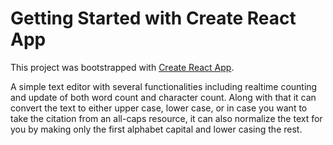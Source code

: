 # Getting Started with Create React App

This project was bootstrapped with [Create React App](https://github.com/facebook/create-react-app).

A simple text editor with several functionalities including realtime counting and update of both word count and character count. Along with that it can convert the text to either upper case, lower case, or in case you want to take the citation from an all-caps resource, it can also normalize the text for you by making only the first alphabet capital and lower casing the rest.
